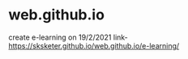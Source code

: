 # web.github.io

create e-learning on 19/2/2021
    link- https://sksketer.github.io/web.github.io/e-learning/

